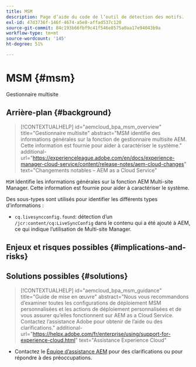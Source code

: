 ```yaml
---
title: MSM
description: Page d’aide du code de l’outil de détection des motifs.
exl-id: 47d3736f-146f-4674-a5e8-affad537c120
source-git-commit: 84c193b66fbf9c41f546e8575a0aa17e94043b9a
workflow-type: tm+mt
source-wordcount: '145'
ht-degree: 51%

---
```


# MSM {#msm}

Gestionnaire multisite

## Arrière-plan {#background}

>[!CONTEXTUALHELP]
>id="aemcloud_bpa_msm_overview"
>title="Gestionnaire multisite"
>abstract="MSM identifie des informations générales sur la fonction de gestionnaire multisite AEM. Cette information est fournie pour aider à caractériser le système."
>additional-url="https://experienceleague.adobe.com/en/docs/experience-manager-cloud-service/content/release-notes/aem-cloud-changes" text="Changements notables – AEM as a Cloud Service"

`MSM`  Identifie les informations générales sur la fonction AEM Multi-site Manager. Cette information est fournie pour aider à caractériser le système.

Des sous-types sont utilisés pour identifier les différents types d’informations :

* `cq.livesyncconfig.found`: détection d’un `/jcr:content/cq:LiveSyncConfig` dans le contenu qui a été ajouté à AEM, ce qui indique l’utilisation de Multi-site Manager.

## Enjeux et risques possibles {#implications-and-risks}


## Solutions possibles {#solutions}

>[!CONTEXTUALHELP]
>id="aemcloud_bpa_msm_guidance"
>title="Guide de mise en œuvre"
>abstract="Nous vous recommandons d’examiner toutes les configurations de déploiement MSM personnalisées et les actions de déploiement personnalisées et de vous assurer qu’elles fonctionnent sur AEM as a Cloud Service. Contactez l’assistance Adobe pour obtenir de l’aide ou des clarifications."
>additional-url="https://helpx.adobe.com/fr/enterprise/using/support-for-experience-cloud.html" text="Assistance Experience Cloud"

* Contactez le [Équipe d’assistance AEM](https://helpx.adobe.com/fr/enterprise/using/support-for-experience-cloud.html) pour des clarifications ou pour répondre à des préoccupations.
